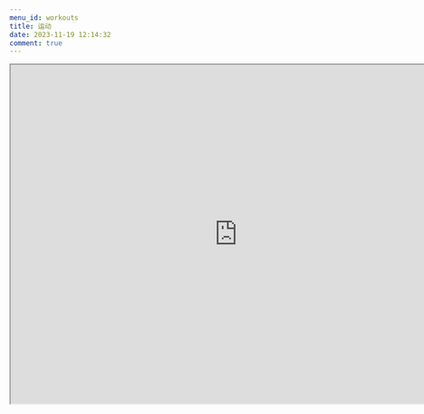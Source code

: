 ```yaml
---
menu_id: workouts
title: 运动
date: 2023-11-19 12:14:32
comment: true
---
```


<iframe 
      id="inlineFrameExample"
      title="Inline Frame Example"
      width="800"
      height="600"
      src="https://zhaohongxuan.github.io/workouts">